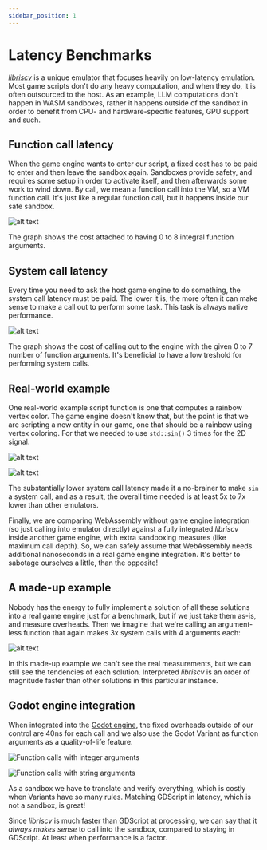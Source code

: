 ```yaml
---
sidebar_position: 1
---
```


# Latency Benchmarks

[_libriscv_](https://github.com/libriscv/libriscv) is a unique emulator that focuses heavily on low-latency emulation. Most game scripts don't do any heavy computation, and when they do, it is often outsourced to the host. As an example, LLM computations don't happen in WASM sandboxes, rather it happens outside of the sandbox in order to benefit from CPU- and hardware-specific features, GPU support and such.


## Function call latency

When the game engine wants to enter our script, a fixed cost has to be paid to enter and then leave the sandbox again. Sandboxes provide safety, and requires some setup in order to activate itself, and then afterwards some work to wind down. By call, we mean a function call into the VM, so a VM function call. It's just like a regular function call, but it happens inside our safe sandbox.

![alt text](/img/performance/Function_call_overhead_(lowest_seen).png)

The graph shows the cost attached to having 0 to 8 integral function arguments.


## System call latency

Every time you need to ask the host game engine to do something, the system call latency must be paid. The lower it is, the more often it can make sense to make a call out to perform some task. This task is always native performance.

![alt text](/img/performance/Single_system_call_overhead_(lowest_seen).png)

The graph shows the cost of calling out to the engine with the given 0 to 7 number of function arguments. It's beneficial to have a low treshold for performing system calls.


## Real-world example

One real-world example script function is one that computes a rainbow vertex color. The game engine doesn't know that, but the point is that we are scripting a new entity in our game, one that should be a rainbow using vertex coloring. For that we needed to use `std::sin()` 3 times for the 2D signal.

![alt text](/img/performance/Script_function_Rainbow_block_vertex_color_(3x_sinf).png)

![alt text](/img/performance/Compare_rainbow_color_calculation_(3x_sinf).png)

The substantially lower system call latency made it a no-brainer to make `sin` a system call, and as a result, the overall time needed is at least 5x to 7x lower than other emulators.

Finally, we are comparing WebAssembly without game engine integration (so just calling into emulator directly) against a fully integrated _libriscv_ inside another game engine, with extra sandboxing measures (like maximum call depth). So, we can safely assume that WebAssembly needs additional nanoseconds in a real game engine integration. It's better to sabotage ourselves a little, than the opposite!


## A made-up example

Nobody has the energy to fully implement a solution of all these solutions into a real game engine just for a benchmark, but if we just take them as-is, and measure overheads. Then we imagine that we're calling an argument-less function that again makes 3x system calls with 4 arguments each:

![alt text](/img/performance/Made-up_example.png)

In this made-up example we can't see the real measurements, but we can still see the tendencies of each solution. Interpreted _libriscv_ is an order of magnitude faster than other solutions in this particular instance.


## Godot engine integration

When integrated into the [Godot engine](https://godotengine.org/), the fixed overheads outside of our control are 40ns for each call and we also use the Godot Variant as function arguments as a quality-of-life feature.

![Function calls with integer arguments](/img/performance/vmcall_integer_args.png)

![Function calls with string arguments](/img/performance/vmcall_string_args.png)

As a sandbox we have to translate and verify everything, which is costly when Variants have so many rules. Matching GDScript in latency, which is not a sandbox, is great!

Since _libriscv_ is much faster than GDScript at processing, we can say that it *always makes sense* to call into the sandbox, compared to staying in GDScript. At least when performance is a factor.
